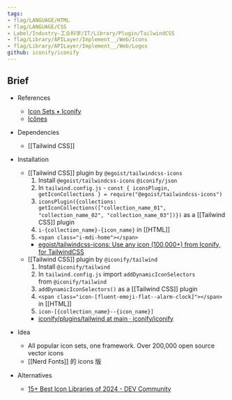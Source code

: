```yaml
---
tags:
- flag/LANGUAGE/HTML
- flag/LANGUAGE/CSS
- Label/Industry-工业科学/IT/Library/Plugin/TailwindCSS
- flag/Library/APILayer/Implement__/Web/Icons
- flag/Library/APILayer/Implement__/Web/Logos
github: iconify/iconify
---
```


## Brief

- References
    - [Icon Sets • Iconify](https://icon-sets.iconify.design/)
    - [Icônes](https://icones.js.org/)

- Dependencies
    - [[Tailwind CSS]]

- Installation
    - [[Tailwind CSS]] plugin by `@egoist/tailwindcss-icons`
        1. Install `@egoist/tailwindcss-icons` `@iconify/json`
        2. In `tailwind.config.js` - `const { iconsPlugin, getIconCollections } = require("@egoist/tailwindcss-icons")`
        3. `iconsPlugin({collections: getIconCollections(["collection_name_01", "collection_name_02", "collection_name_03"])})` as a [[Tailwind CSS]] plugin
        4. `i-{collection_name}-{icon_name}` in [[HTML]]
        5. `<span class="i-mdi-home"></span>`
        - [egoist/tailwindcss-icons: Use any icon (100,000+) from Iconify, for TailwindCSS](https://github.com/egoist/tailwindcss-icons)
    - [[Tailwind CSS]] plugin by `@iconify/tailwind`
        1. Install `@iconify/tailwind`
        2. In `tailwind.config.js` import `addDynamicIconSelectors` from `@iconify/tailwind`
        3. `addDynamicIconSelectors()` as a [[Tailwind CSS]] plugin
        4. `<span class="icon-[fluent-emoji-flat--alarm-clock]"></span>` in [[HTML]]
        5. `icon-[{collection_name}--{icon_name}]`
        - [iconify/plugins/tailwind at main · iconify/iconify](https://github.com/iconify/iconify/tree/main/plugins/tailwind)

- Idea
    - All popular icon sets, one framework. Over 200,000 open source vector icons
    - [[Nerd Fonts]] 的 icons 版

- Alternatives
    - [15+ Best Icon Libraries of 2024 - DEV Community](https://dev.to/vinishbhaskar/best-icon-libraries-28ce?ref=dailydev)
